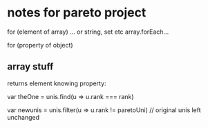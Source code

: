 # notes for pareto project
 
for (element of array)  ... or string, set etc
array.forEach...

for (property of object)


## array stuff

returns element knowing property:

var theOne = unis.find(u => u.rank === rank)

var newunis = unis.filter(u => u.rank != paretoUni)
// original unis left unchanged

